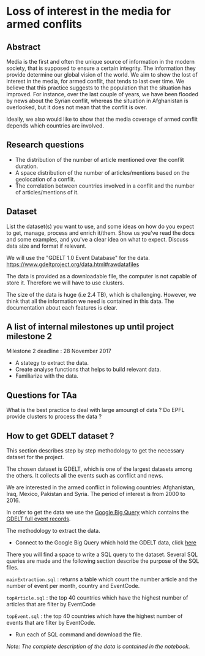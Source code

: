 # Loss of interest in the media for armed conflits

## Abstract

Media is the first and often the unique source of information in the modern society, that is supposed  to ensure a certain integrity. The information they provide determine our global vision of the world. 
We aim to show the lost of interest in the media, for armed conflit, that tends to last over time. We believe that this practice suggests to the population that the situation has improved. 
For instance, over the last couple of years, we have been flooded by news about the Syrian conflit, whereas the situation in Afghanistan is overlooked, but it does not mean that the conflit is over.

Ideally, we also would like to show that the media coverage of armed conflit depends which countries are involved.


## Research questions

* The distribution of the number of article mentioned over the conflit duration.
* A space distribution of the number of articles/mentions based on the geolocation of a conflit.
* The correlation between countries involved in a conflit and the number of articles/mentions of it.


## Dataset
List the dataset(s) you want to use, and some ideas on how do you expect to get, manage, process and enrich it/them. Show us you've read the docs and some examples, and you've a clear idea on what to expect. Discuss data size and format if relevant.

We will use the "GDELT 1.0 Event Database" for the data. https://www.gdeltproject.org/data.html#rawdatafiles

The data is provided as a downloadable file, the computer is not capable of store it. Therefore we will have to use clusters.

The size of the data is huge (i.e 2.4 TB), which is challenging.  However, we think that all the information we need is contained in this data. The documentation about each features is clear.

## A list of internal milestones up until project milestone 2
Milestone 2 deadline : 28 November 2017

* A stategy to extract the data.
* Create analyse functions that helps to build relevant data.
* Familiarize with the data.

## Questions for TAa

What is the best practice to deal with large amoungt of data ?
Do EPFL provide clusters to process the data ?

## How to get GDELT dataset ?


This section describes step by step methodology to get the necessary dataset for the project.

The chosen dataset is GDELT, which is one of the largest datasets among the others. It collects all the events such as conflict and news. 

We are interested in the armed conflict in following countries: Afghanistan, Iraq, Mexico, Pakistan and Syria. The period of interest is from 2000 to 2016.

In order to get the data we use the [Google Big Query](https://cloud.google.com/bigquery/?hl=en)
which contains the [GDELT full event records](https://www.gdeltproject.org/data.html#googlebigquery).

The methodology to extract the data.

* Connect to the Google Big Query which hold the GDELT data, click [here](https://bigquery.cloud.google.com/table/gdelt-bq:full.events)

There you will find a space to write a SQL query to the dataset. Several SQL queries are made and the following section describe the purpose of the SQL files.



`mainExtraction.sql` : returns a table which count the number article and the number of event per month, country and EventCode.

`topArticle.sql` : the top 40 countries which have the highest number of articles that are filter by EventCode

`topEvent.sql` : the top 40 countries which have the highest number of events that are filter by EventCode.


* Run each of SQL command and download the file.


_Note: The complete description of the data is contained in the notebook._



